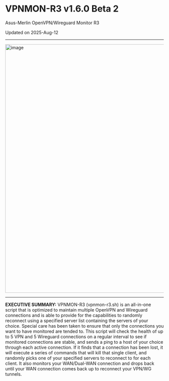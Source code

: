 # VPNMON-R3 v1.6.0 Beta 2
Asus-Merlin OpenVPN/Wireguard Monitor R3

Updated on 2025-Aug-12

---

<img width="1013" height="790" alt="image" src="https://github.com/user-attachments/assets/38482b93-137d-457b-bb12-e77129187d73" />

---

**EXECUTIVE SUMMARY:** VPNMON-R3 (vpnmon-r3.sh) is an all-in-one script that is optimized to maintain multiple OpenVPN and Wireguard connections and is able to provide for the capabilities to randomly reconnect using a specified server list containing the servers of your choice. Special care has been taken to ensure that only the connections you want to have monitored are tended to. This script will check the health of up to 5 VPN and 5 Wireguard connections on a regular interval to see if monitored connections are stable, and sends a ping to a host of your choice through each active connection. If it finds that a connection has been lost, it will execute a series of commands that will kill that single client, and randomly picks one of your specified servers to reconnect to for each client. It also monitors your WAN/Dual-WAN connection and drops back until your WAN connection comes back up to reconnect your VPN/WG tunnels.
